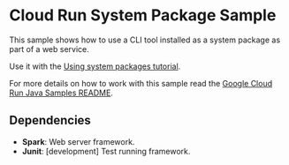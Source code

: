 # Cloud Run System Package Sample

This sample shows how to use a CLI tool installed as a system package as part of a web service.

Use it with the [Using system packages tutorial](https://cloud.google.com/run/docs/tutorials/system-packages).

For more details on how to work with this sample read the [Google Cloud Run Java Samples README](https://github.com/GoogleCloudPlatform/java-docs-samples/run).

## Dependencies

* **Spark**: Web server framework.
* **Junit**: [development] Test running framework.
